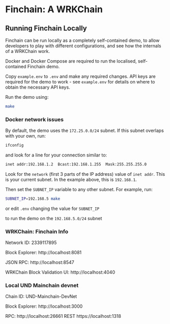# Finchain: A WRKChain

## Running Finchain Locally

Finchain can be run locally as a completely self-contained demo, to allow developers
to play with different configurations, and see how the internals of a WRKChain work.

Docker and Docker Compose are required to run the localised, self-contained
Finchain demo.

Copy `example.env` to `.env` and make any required changes. API keys are required
for the demo to work - see `example.env` for details on where to obtain the 
necessary API keys.

Run the demo using:

```bash
make
```

### Docker network issues

By default, the demo uses the `172.25.0.0/24` subnet. If this subnet overlaps with your own, run:

```bash
ifconfig
```

and look for a line for your connection similar to:

```bash
inet addr:192.168.1.2  Bcast:192.168.1.255  Mask:255.255.255.0
```

Look for the `network` (first 3 parts of the IP address) 
value of `inet addr`. This is your current subnet. In the example above, this is `192.168.1`.

Then set the `SUBNET_IP` variable to any other subnet. For example, run: 

```bash
SUBNET_IP=192.168.5 make
```

or edit `.env` changing the value for `SUBNET_IP`

to run the demo on the `192.168.5.0/24` subnet

### WRKChain: Finchain Info

Network ID: 2339117895  

Block Explorer: http://localhost:8081

JSON RPC: http://localhost:8547

WRKChain Block Validation UI: http://localhost:4040


### Local UND Mainchain devnet

Chain ID: UND-Mainchain-DevNet  

Block Explorer: http://localhost:3000

RPC: http://localhost:26661
REST https://localhost:1318

